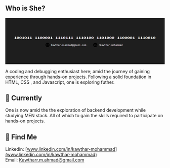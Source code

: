 ## Who is She?

<!--
**Kawthara-M/Kawthara-M** is a ✨ _special_ ✨ repository because its `README.md` (this file) appears on your GitHub profile.

Here are some ideas to get you started:

- 🔭 I’m currently working on ...
- 🌱 I’m currently learning ...
- 👯 I’m looking to collaborate on ...
- 🤔 I’m looking for help with ...
- 💬 Ask me about ...
- 📫 How to reach me: ...
- 😄 Pronouns: ...
- ⚡ Fun fact: ...
-->
<img src="profile.png"  style="vertical-align:middle;">

A coding and debugging enthusiast here; amid the journey of gaining experience through hands-on projects. Following a solid foundation in HTML, CSS , and Javascript, one is exploring futher.

##  🌱 Currently
One is now amid the the exploration of backend development while studying MEN stack. All of which to gain the skills required to participate on hands-on projects.
<br>


## 📮 Find Me
Linkedin: [www.linkedin.com/in/kawthar-mohammad](www.linkedin.com/in/kawthar-mohammad) <br>
Email: [Kawtharr.m.ahmad@gmail.com](mailto:someone@example.com)
